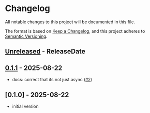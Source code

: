 # Changelog

All notable changes to this project will be documented in this file.

The format is based on [Keep a Changelog](https://keepachangelog.com/en/1.0.0/),
and this project adheres to [Semantic Versioning](https://semver.org/spec/v2.0.0.html).

<!-- next-header -->

## [Unreleased] - ReleaseDate

## [0.1.1] - 2025-08-22

* docs: correct that its not just async ([#2](https://github.com/liebman/vl53l4cd-ulp/pull/2))

## [0.1.0] - 2025-08-22

* initial version

<!-- next-url -->
[Unreleased]: https://github.com/liebman/vl53l4cd-ulp/compare/v0.1.1...HEAD
[0.1.1]: https://github.com/liebman/vl53l4cd-ulp/compare/v0.1.0...v0.1.1
